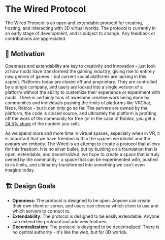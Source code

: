 # The Wired Protocol

The Wired Protocol is an open and extendable protocol for creating, hosting, and interacting with 3D virtual worlds.
The protocol is currently in an early stage of development, and is subject to change. Any feedback or contributions are appreciated.

## 🤔 Motivation

Openness and extendability are key to creativity and innovation - just look at how mods have transformed the gaming industry, giving rise to entirely new genres of games - but current social platforms are lacking in this aspect. Platforms today are closed off and proprietary. They are controlled by a single company, and users are locked into a single version of a platform without the ability to customize their experience or experiment with mods. There is certainly tons of awesome creative work being done by communities and individuals pushing the limits of platforms like VRChat, Neos, Roblox - but it can only go so far. The servers are owned by the platform, the code is closed source, and ultimately the platform is profiting off the work of the community for free (or in the case of Roblox, you get a [24.5% share](https://create.roblox.com/docs/production/monetization/economics) of the content you sell).

As we spend more and more time in virtual spaces, especially when in VR, it is important that we have freedom within the spaces we inhabit and the avatars we embody. The Wired is an attempt to create a protocol that allows for this freedom. It is no silver bullet, but by building on a foundation that is open, extendable, and decentralized, we hope to create a space that is truly owned by the community - a space that can be experimented with, pushed to its limits, and ultimately transformed into something we can't even imagine today.

## 🏗️ Design Goals

- **Openness**: The protocol is designed to be open. Anyone can create their own client or server, and users can choose which client to use and which servers to connect to.
- **Extendability**: The protocol is designed to be easily extendable. Anyone can extend the protocol and add new features.
- **Decentralization**: The protocol is designed to be decentralized. There is no central authority - it's like the web, but for 3D worlds.
